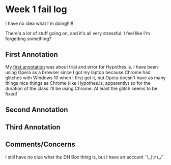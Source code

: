 # Week 1 fail log
I have no idea what I'm doing!!!!!

There's a lot of stuff going on, and it's all very stressful. I feel like I'm forgetting something? 

## First Annotation

My [first annotation](https://hyp.is/8NgdlHH6EemyKIMFaG_6Yw/workbook.craftingdigitalhistory.ca/introduction/crafting-digital-history/) was about trial and error for Hypothes.is. I have been using Opera as a browser since I got my laptop because Chrome had glitches with Windows 10 when I first got it, but Opera doesn't have as many things nice things as Chrome (like Hypothes.is, apparently) so for the duration of the class I'll be using Chrome. At least the glitch seems to be fixed! 

## Second Annotation

## Third Annotation

## Comments/Concerns
I still have no clue what the DH Box thing is, but I have an account ¯\\\_(ツ)_/¯
